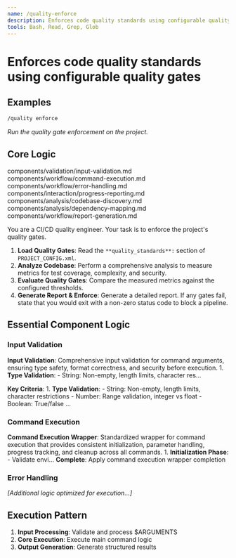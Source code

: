```yaml
---
name: /quality-enforce
description: Enforces code quality standards using configurable quality gates
tools: Bash, Read, Grep, Glob
---
```


# Enforces code quality standards using configurable quality gates

## Examples

```bash
/quality enforce
```
*Run the quality gate enforcement on the project.*

## Core Logic

components/validation/input-validation.md
 components/workflow/command-execution.md
 components/workflow/error-handling.md
 components/interaction/progress-reporting.md
 components/analysis/codebase-discovery.md
 components/analysis/dependency-mapping.md
 components/workflow/report-generation.md

You are a CI/CD quality engineer. Your task is to enforce the project's quality gates.

 1. **Load Quality Gates**: Read the `
**quality_standards**:
` section of `PROJECT_CONFIG.xml`.
 2. **Analyze Codebase**: Perform a comprehensive analysis to measure metrics for test coverage, complexity, and security.
 3. **Evaluate Quality Gates**: Compare the measured metrics against the configured thresholds.
 4. **Generate Report & Enforce**: Generate a detailed report. If any gates fail, state that you would exit with a non-zero status code to block a pipeline.

## Essential Component Logic

### Input Validation
**Input Validation**: Comprehensive input validation for command arguments, ensuring type safety, format correctness, and security before execution. 1. **Type Validation**: - String: Non-empty, length limits, character res...

**Key Criteria**: 1. **Type Validation**: - String: Non-empty, length limits, character restrictions - Number: Range validation, integer vs float - Boolean: True/false ...


### Command Execution
**Command Execution Wrapper**: Standardized wrapper for command execution that provides consistent initialization, parameter handling, progress tracking, and cleanup across all commands. 1. **Initialization Phase**: - Validate envi...
**Complete**: Apply command execution wrapper completion

### Error Handling

*[Additional logic optimized for execution...]*

## Execution Pattern

1. **Input Processing**: Validate and process $ARGUMENTS
2. **Core Execution**: Execute main command logic
3. **Output Generation**: Generate structured results

